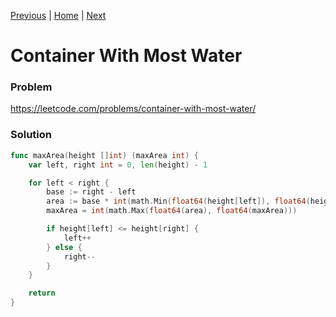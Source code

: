 [Previous](https://github.com/albertopformoso/go-leetcode/blob/main/010-regular-expression-matching/010-regular-expression-matching.md) | [Home](https://github.com/albertopformoso/go-leetcode) | [Next](https://github.com/albertopformoso/go-leetcode/blob/main/012-integer-to-roman/012-integer-to-roman.md)

# Container With Most Water

### Problem

https://leetcode.com/problems/container-with-most-water/

### Solution

```go
func maxArea(height []int) (maxArea int) {
	var left, right int = 0, len(height) - 1

	for left < right {
		base := right - left
		area := base * int(math.Min(float64(height[left]), float64(height[right])))
		maxArea = int(math.Max(float64(area), float64(maxArea)))

		if height[left] <= height[right] {
			left++
		} else {
			right--
		}
	}

	return
}
```
